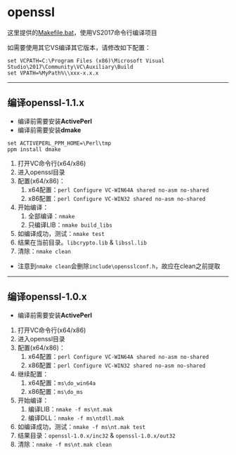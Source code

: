 ﻿# openssl

这里提供的[Makefile.bat](./Makefile.bat)，使用VS2017命令行编译项目

如需要使用其它VS编译其它版本，请修改如下配置：

    set VCPATH=C:\Program Files (x86)\Microsoft Visual Studio\2017\Community\VC\Auxiliary\Build
    set VPATH=%MyPath%\\xxx-x.x.x

---- ---- ---- ----

## 编译openssl-1.1.x

- 编译前需要安装**ActivePerl**
- 编译前需要安装**dmake**
```
set ACTIVEPERL_PPM_HOME=\Perl\tmp
ppm install dmake
```

1. 打开VC命令行(x64/x86)
2. 进入openssl目录
3. 配置(x64/x86)：
    1. x64配置：`perl Configure VC-WIN64A shared no-asm no-shared`
    2. x86配置：`perl Configure VC-WIN32 shared no-asm no-shared`
4. 开始编译：
    1. 全部编译：`nmake`
    2. 只编译LIB：`nmake build_libs`
5. 如编译成功，测试：`nmake test`
6. 结果在当前目录。`libcrypto.lib` & `libssl.lib`
7. 清除：`nmake clean`

- 注意到`nmake clean`会删除`include\opensslconf.h`，故应在clean之前提取

---- ---- ---- ----

## 编译openssl-1.0.x

- 编译前需要安装**ActivePerl**

1. 打开VC命令行(x64/x86)
2. 进入openssl目录
3. 配置(x64/x86)：
    1. x64配置：`perl Configure VC-WIN64A shared no-asm no-shared`
    2. x86配置：`perl Configure VC-WIN32 shared no-asm no-shared`
4. 继续配置：
    1. x64配置：`ms\do_win64a`
    2. x86配置：`ms\do_ms`
5. 开始编译：
    1. 编译LIB：`nmake -f ms\nt.mak`
    2. 编译DLL：`nmake -f ms\ntdll.mak`
6. 如编译成功，测试：`nmake -f ms\nt.mak test`
6. 结果目录：`openssl-1.0.x/inc32` & `openssl-1.0.x/out32`
7. 清除：`nmake -f ms\nt.mak clean`